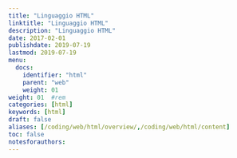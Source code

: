 ```yaml
---
title: "Linguaggio HTML"
linktitle: "Linguaggio HTML"
description: "Linguaggio HTML"
date: 2017-02-01
publishdate: 2019-07-19
lastmod: 2019-07-19
menu:
  docs:
    identifier: "html"
    parent: "web"
    weight: 01
weight: 01	#rem
categories: [html]
keywords: [html]
draft: false
aliases: [/coding/web/html/overview/,/coding/web/html/content]
toc: false
notesforauthors:
---
```

